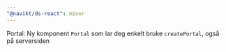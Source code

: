 ```yaml
---
"@navikt/ds-react": minor
---
```


Portal: Ny komponent `Portal` som lar deg enkelt bruke `createPortal`, også på serversiden
